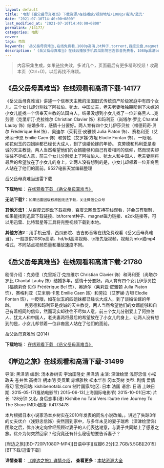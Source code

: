```yaml
---
layout: default
title: '电影《岳父岳母真难当》下载资源/在线播放/视频地址/1080p/高清/蓝光'
date: "2021-07-10T14:40:00+0800"
last_modified_at: "2021-07-10T14:40:00+0800"
permalink: /14177/
categories: 电影
cover:
tags: 电影
keywords: '岳父岳母真难当,在线免费看,1080p高清,bt种子,torrent,百度云盘,magnet,磁力链,迅雷下载资源'
description: '《岳父岳母真难当》在线云播放手机西瓜影院吉吉影音免费看，1080p高清bd/hd未删减完整版和tc抢先枪版，mkv/mp4格式，附带bt/torrent种子、magnet/磁力链、百度云盘、网盘资源迅雷下载链接'
---
```


>内容采集生成，如果链接失效，多试几个，页面最后有更多精彩视频！收藏本页（Ctrl+D)，以后再找不麻烦。


## 《岳父岳母真难当》在线观看和高清下载-14177

《岳父岳母真难当》讲述一个信奉天主教的法国旧式传统资产阶级家庭中有四个女儿。三个女儿却分别找了阿拉伯、犹太、中国丈夫，老夫老妻唯独期盼剩下未嫁的小女儿能找一个信奉天主教的法国白人，结果没想到小女儿找了一位非裔黑人…克劳德（克里斯汀·克拉维尔 Christian Clavier 饰）和玛利亚（尚塔尔·罗比 Chantal Lauby 饰）结婚多年，感情十分要好。两人育有四个女儿伊莎贝拉（福德莉奇·贝尔 Frédérique Bel 饰）、奥迪尔（茱莉亚·皮雅顿 Julia Piaton 饰）、赛格利亚（艾米丽·卡恩 Emilie Caen 饰）和劳拉（艾罗娣·方坦 Elodie Fontan 饰），一眨眼，如花似玉的四姐妹都已经长大成人，到了谈婚论嫁的年龄。 克劳德和玛利亚是虔诚的天主教徒，两人当然希望他们的女婿能够和自己有着相同的信仰，然而现实却往往不尽如人意，前三个女儿分别爱上了阿拉伯人、犹太人和中国人，老夫妻两将最后的希望放在了小女儿的身上，让两人没有想到的是，小女儿却领着一位非裔黑人站在了他们的面前。9527电影天堂编辑整理


岳父岳母真难当迅雷下载

**下载地址**： [在线观看下载 《岳父岳母真难当》](https://www.993dy.com//vod-detail-id-34660.html) 


**无法下载?**：`如果迅雷因版权原因无法下载，关注微信公众号 `

**其他方法1**：从百度云网盘下载视频，百度云网盘支持在线观看，非会员有限制，如果能找到迅雷下载链接、bt/torrent种子、magnet磁力链接、e2dk链接等，可以用迅雷、比特彗星等工具将完整视频下载到本地。

**其他方法2**：用手机云播、西瓜影院、吉吉影音等在线免费观看《岳父岳母真难当》，一般提供1080p高清、hd/bd高清视频、tc抢先版视频，视频为mkv或mp4格式，不同站点视频质量和播放速度不同。


## 《岳父岳母真难当》在线观看和高清下载-21780

剧情介绍：克劳德（克里斯汀·克拉维尔 Christian Clavier 饰）和玛利亚（尚塔尔·罗比 Chantal Lauby 饰）结婚多年，感情十分要好。两人育有四个女儿伊莎贝拉（福德莉奇·贝尔 Frédérique Bel 饰）、奥迪尔（茱莉亚·皮雅顿 Julia Piaton 饰）、赛格利亚（艾米丽·卡恩 Emilie Caen 饰）和劳拉（艾罗娣·方坦 Elodie Fontan 饰），一眨眼，如花似玉的四姐妹都已经长大成人，到了谈婚论嫁的年龄。  　　克劳德和玛利亚是虔诚的天主教徒，两人当然希望他们的女婿能够和自己有着相同的信仰，然而现实却往往不尽如人意，前三个女儿分别爱上了阿拉伯人、犹太人和中国人，老夫妻两将最后的希望放在了小女儿的身上，让两人没有想到的是，小女儿却领着一位非裔黑人站在了他们的面前。


岳父岳母真难当 (2014)

**下载地址**： [在线观看下载 《岳父岳母真难当》](https://www.btbtdy.me/btdy/dy942.html) 


## 《岸边之旅》在线观看和高清下载-31499

导演: 黑泽清 编剧: 汤本香树实 宇治田隆史 黑泽清 主演: 深津绘里 浅野忠信 小松政夫 苍井优 高桥洋 柄本明 奥贯薫 赤堀雅秋 松本华奈 冈本英树 类型: 剧情 爱情 奇幻 官方网站: kishibenotabi.com 制片国家/地区: 日本 法国 语言: 日语 上映日期: 2015-05-17(戛纳电影节) 2015-06-13(上海国际电影节) 2015-10-01(日本) 片长: 128分钟 又名: 身后恋事(港) Kishibe no Tabi Vers l’autre rive Journey To The Shore IMDb链接: tt4173478

本片根据日本小说家汤本乡树实在2010年发表的同名小说改编，。讲述了失踪3年的丈夫优介（浅野忠信饰）突然回到家中，与多年未见的妻子瑞希（深津绘里饰）团聚之后，优介决定向曾经照顾过妻子的人们表达谢意，与妻子共同踏上了感恩之旅。优介为何突然回家？他究竟还有什么秘密想要告诉妻子？


[岸边之旅][BD-720P/1080P-MP4][日语中字][豆瓣6.2分][2.7GB/5.5GB][2015][BT下载/迅雷下载]

**详情查看**： [《岸边之旅》详情介绍](/movie/31499/)， **查看更多**：[本站资源大全](/movie/t/all/)

